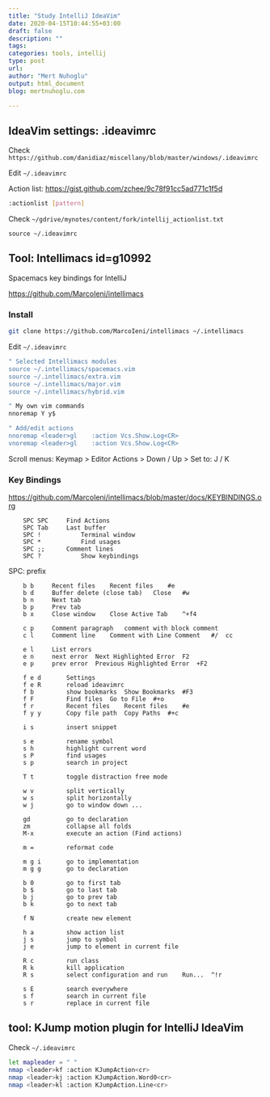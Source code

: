 ```yaml
---
title: "Study IntelliJ IdeaVim"
date: 2020-04-15T10:44:55+03:00 
draft: false
description: ""
tags:
categories: tools, intellij
type: post
url:
author: "Mert Nuhoglu"
output: html_document
blog: mertnuhoglu.com

---
```


## IdeaVim settings: .ideavimrc

Check `https://github.com/danidiaz/miscellany/blob/master/windows/.ideavimrc`

Edit `~/.ideavimrc`

Action list: https://gist.github.com/zchee/9c78f91cc5ad771c1f5d

``` bash
:actionlist [pattern]
``` 

Check `~/gdrive/mynotes/content/fork/intellij_actionlist.txt`

```vim
source ~/.ideavimrc
```


## Tool: Intellimacs id=g10992

Spacemacs key bindings for IntelliJ

https://github.com/MarcoIeni/intellimacs

### Install

``` bash
git clone https://github.com/MarcoIeni/intellimacs ~/.intellimacs
``` 

Edit `~/.ideavimrc`

``` bash
" Selected Intellimacs modules
source ~/.intellimacs/spacemacs.vim
source ~/.intellimacs/extra.vim
source ~/.intellimacs/major.vim
source ~/.intellimacs/hybrid.vim

" My own vim commands
nnoremap Y y$

" Add/edit actions
nnoremap <leader>gl    :action Vcs.Show.Log<CR>
vnoremap <leader>gl    :action Vcs.Show.Log<CR>
``` 

Scroll menus: Keymap > Editor Actions > Down / Up > Set to: J / K

### Key Bindings

https://github.com/MarcoIeni/intellimacs/blob/master/docs/KEYBINDINGS.org

		SPC SPC		Find Actions
		SPC	Tab		Last buffer
		SPC	!			Terminal window
		SPC *			Find usages
		SPC ;;		Comment lines
		SPC ?			Show keybindings

SPC: prefix

		b b		Recent files	Recent files	#e
		b d		Buffer delete (close tab)	Close	#w
		b n		Next tab
		b p		Prev tab
		b x		Close window	Close Active Tab	^+f4

		c p		Comment paragraph	comment with block comment
		c l		Comment line	Comment with Line Comment	#/	cc

		e l		List errors
		e n		next error	Next Highlighted Error	F2
		e p		prev error	Previous Highlighted Error	+F2

		f e d		Settings
		f e R		reload ideavimrc
		f b			show bookmarks	Show Bookmarks	#F3
		f F			Find files	Go to File	#+o
		f r			Recent files	Recent files	#e
		f y y		Copy file path	Copy Paths	#+c

		i s			insert snippet

		s e			rename symbol
		s h			highlight current word
		s P			find usages
		s p			search in project

		T t			toggle distraction free mode

		w v			split vertically
		w s			split horizontally
		w j			go to window down ...

		gd			go to declaration
		zm			collapse all folds
		M-x			execute an action (Find actions)

		m =			reformat code

		m g i		go to implementation
		m g g		go to declaration

		b 0			go to first tab
		b $			go to last tab
		b j			go to prev tab
		b k			go to next tab

		f N			create new element

		h a			show action list
		j s			jump to symbol
		j e			jump to element in current file

		R c			run class
		R k			kill application
		R s			select configuration and run	Run...	^!r

		s E			search everywhere
		s f			search in current file
		s r			replace in current file

## tool: KJump motion plugin for IntelliJ IdeaVim

Check `~/.ideavimrc`

``` bash
let mapleader = " "
nmap <leader>kf :action KJumpAction<cr>
nmap <leader>kj :action KJumpAction.Word0<cr>
nmap <leader>kl :action KJumpAction.Line<cr>
``` 

